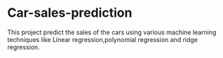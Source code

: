 # Car-sales-prediction
This project predict the sales of the cars using various machine learning techniques like Linear regression,polynomial regression and ridge regression.
